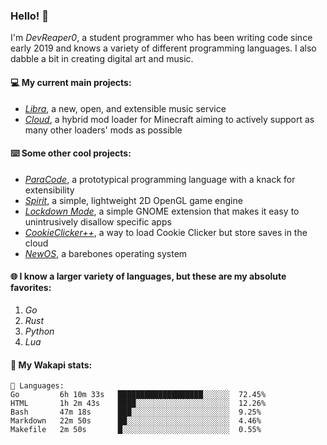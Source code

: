 ### Hello! 👋

I'm _DevReaper0_, a student programmer who has been writing code since early 2019 and knows a variety of different programming languages. I also dabble a bit in creating digital art and music.

#### 💻 My current main projects:

-   _[Libra](https://github.com/LibraMusic)_, a new, open, and extensible music service
-   _[Cloud](https://github.com/CloudLoaderMC/CloudLoader)_, a hybrid mod loader for Minecraft aiming to actively support as many other loaders' mods as possible

#### ⌨️ Some other cool projects:

-   _[ParaCode](https://github.com/ParaCodeLang/ParaCode)_, a prototypical programming language with a knack for extensibility
-   _[Spirit](https://gitlab.com/DevReaper0/SpiritEngine)_, a simple, lightweight 2D OpenGL game engine
-   _[Lockdown Mode](https://github.com/DevReaper0/GNOME-LockdownMode)_, a simple GNOME extension that makes it easy to unintrusively disallow specific apps
-   _[CookieClicker++](https://github.com/DevReaper0/CookieClickerPlusPlus)_, a way to load Cookie Clicker but store saves in the cloud
-   _[NewOS](https://github.com/DevReaper0/NewOS)_, a barebones operating system

#### 🌐 I know a larger variety of languages, but these are my absolute favorites:

1. _Go_
2. _Rust_
3. _Python_
4. _Lua_

#### 📡 My Wakapi stats:

```text
💾 Languages:
Go         6h 10m 33s   ███████████████████░░░░░░  72.45%
HTML       1h 2m 43s    ████░░░░░░░░░░░░░░░░░░░░░  12.26%
Bash       47m 18s      ███░░░░░░░░░░░░░░░░░░░░░░  9.25%
Markdown   22m 50s      ██░░░░░░░░░░░░░░░░░░░░░░░  4.46%
Makefile   2m 50s       █░░░░░░░░░░░░░░░░░░░░░░░░  0.55%
```
